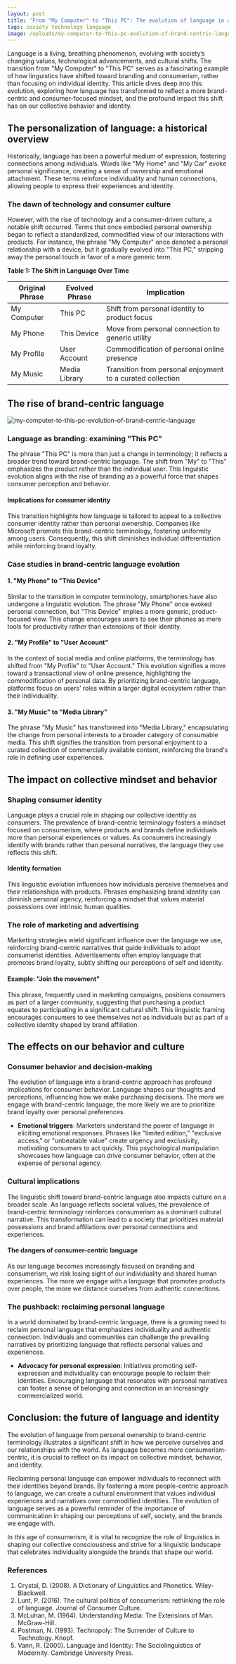 ```yaml
---
layout: post
title: 'From "My Computer" to "This PC": The evolution of language in a brand-centric consumer culture'
tags: society technology language
image: /uploads/my-computer-to-this-pc-evolution-of-brand-centric-language.webp
---
```

Language is a living, breathing phenomenon, evolving with society’s changing values, technological advancements, and cultural shifts. The transition from "My Computer" to "This PC" serves as a fascinating example of how linguistics have shifted toward branding and consumerism, rather than focusing on individual identity. This article dives deep into this evolution, exploring how language has transformed to reflect a more brand-centric and consumer-focused mindset, and the profound impact this shift has on our collective behavior and identity.

## The personalization of language: a historical overview

Historically, language has been a powerful medium of expression, fostering connections among individuals. Words like "My Home" and "My Car" evoke personal significance, creating a sense of ownership and emotional attachment. These terms reinforce individuality and human connections, allowing people to express their experiences and identity.

### The dawn of technology and consumer culture

However, with the rise of technology and a consumer-driven culture, a notable shift occurred. Terms that once embodied personal ownership began to reflect a standardized, commodified view of our interactions with products. For instance, the phrase "My Computer" once denoted a personal relationship with a device, but it gradually evolved into "This PC," stripping away the personal touch in favor of a more generic term.

**Table 1: The Shift in Language Over Time**

| Original Phrase      | Evolved Phrase     | Implication                          |
|----------------------|--------------------|--------------------------------------|
| My Computer          | This PC            | Shift from personal identity to product focus  |
| My Phone             | This Device        | Move from personal connection to generic utility |
| My Profile           | User Account       | Commodification of personal online presence |
| My Music             | Media Library      | Transition from personal enjoyment to a curated collection  |

## The rise of brand-centric language

![my-computer-to-this-pc-evolution-of-brand-centric-language](/uploads/my-computer-to-this-pc-evolution-of-brand-centric-language.webp)

### Language as branding: examining "This PC"

The phrase "This PC" is more than just a change in terminology; it reflects a broader trend toward brand-centric language. The shift from "My" to "This" emphasizes the product rather than the individual user. This linguistic evolution aligns with the rise of branding as a powerful force that shapes consumer perception and behavior.

#### Implications for consumer identity

This transition highlights how language is tailored to appeal to a collective consumer identity rather than personal ownership. Companies like Microsoft promote this brand-centric terminology, fostering uniformity among users. Consequently, this shift diminishes individual differentiation while reinforcing brand loyalty.

### Case studies in brand-centric language evolution

#### 1. "My Phone" to "This Device"

Similar to the transition in computer terminology, smartphones have also undergone a linguistic evolution. The phrase "My Phone" once evoked personal connection, but "This Device" implies a more generic, product-focused view. This change encourages users to see their phones as mere tools for productivity rather than extensions of their identity.

#### 2. "My Profile" to "User Account"

In the context of social media and online platforms, the terminology has shifted from "My Profile" to "User Account." This evolution signifies a move toward a transactional view of online presence, highlighting the commodification of personal data. By prioritizing brand-centric language, platforms focus on users’ roles within a larger digital ecosystem rather than their individuality.

#### 3. "My Music" to "Media Library"

The phrase "My Music" has transformed into "Media Library," encapsulating the change from personal interests to a broader category of consumable media. This shift signifies the transition from personal enjoyment to a curated collection of commercially available content, reinforcing the brand's role in defining user experiences.

## The impact on collective mindset and behavior

### Shaping consumer identity

Language plays a crucial role in shaping our collective identity as consumers. The prevalence of brand-centric terminology fosters a mindset focused on consumerism, where products and brands define individuals more than personal experiences or values. As consumers increasingly identify with brands rather than personal narratives, the language they use reflects this shift.

#### Identity formation

This linguistic evolution influences how individuals perceive themselves and their relationships with products. Phrases emphasizing brand identity can diminish personal agency, reinforcing a mindset that values material possessions over intrinsic human qualities. 

### The role of marketing and advertising

Marketing strategies wield significant influence over the language we use, reinforcing brand-centric narratives that guide individuals to adopt consumerist identities. Advertisements often employ language that promotes brand loyalty, subtly shifting our perceptions of self and identity.

#### Example: "Join the movement"

This phrase, frequently used in marketing campaigns, positions consumers as part of a larger community, suggesting that purchasing a product equates to participating in a significant cultural shift. This linguistic framing encourages consumers to see themselves not as individuals but as part of a collective identity shaped by brand affiliation.

## The effects on our behavior and culture

### Consumer behavior and decision-making

The evolution of language into a brand-centric approach has profound implications for consumer behavior. Language shapes our thoughts and perceptions, influencing how we make purchasing decisions. The more we engage with brand-centric language, the more likely we are to prioritize brand loyalty over personal preferences.

- **Emotional triggers**: Marketers understand the power of language in eliciting emotional responses. Phrases like "limited edition," "exclusive access," or "unbeatable value" create urgency and exclusivity, motivating consumers to act quickly. This psychological manipulation showcases how language can drive consumer behavior, often at the expense of personal agency.

### Cultural implications

The linguistic shift toward brand-centric language also impacts culture on a broader scale. As language reflects societal values, the prevalence of brand-centric terminology reinforces consumerism as a dominant cultural narrative. This transformation can lead to a society that prioritizes material possessions and brand affiliations over personal connections and experiences.

#### The dangers of consumer-centric language

As our language becomes increasingly focused on branding and consumerism, we risk losing sight of our individuality and shared human experiences. The more we engage with a language that promotes products over people, the more we distance ourselves from authentic connections. 

### The pushback: reclaiming personal language

In a world dominated by brand-centric language, there is a growing need to reclaim personal language that emphasizes individuality and authentic connection. Individuals and communities can challenge the prevailing narratives by prioritizing language that reflects personal values and experiences. 

- **Advocacy for personal expression**: Initiatives promoting self-expression and individuality can encourage people to reclaim their identities. Encouraging language that resonates with personal narratives can foster a sense of belonging and connection in an increasingly commercialized world.

## Conclusion: the future of language and identity

The evolution of language from personal ownership to brand-centric terminology illustrates a significant shift in how we perceive ourselves and our relationships with the world. As language becomes more consumerism-centric, it is crucial to reflect on its impact on collective mindset, behavior, and identity.

Reclaiming personal language can empower individuals to reconnect with their identities beyond brands. By fostering a more people-centric approach to language, we can create a cultural environment that values individual experiences and narratives over commodified identities. The evolution of language serves as a powerful reminder of the importance of communication in shaping our perceptions of self, society, and the brands we engage with.

In this age of consumerism, it is vital to recognize the role of linguistics in shaping our collective consciousness and strive for a linguistic landscape that celebrates individuality alongside the brands that shape our world.

### References

1. Crystal, D. (2008). A Dictionary of Linguistics and Phonetics. Wiley-Blackwell.
2. Lunt, P. (2016). The cultural politics of consumerism: rethinking the role of language. Journal of Consumer Culture.
3. McLuhan, M. (1964). Understanding Media: The Extensions of Man. McGraw-Hill.
4. Postman, N. (1993). Technopoly: The Surrender of Culture to Technology. Knopf.
5. Vann, R. (2000). Language and Identity: The Sociolinguistics of Modernity. Cambridge University Press.